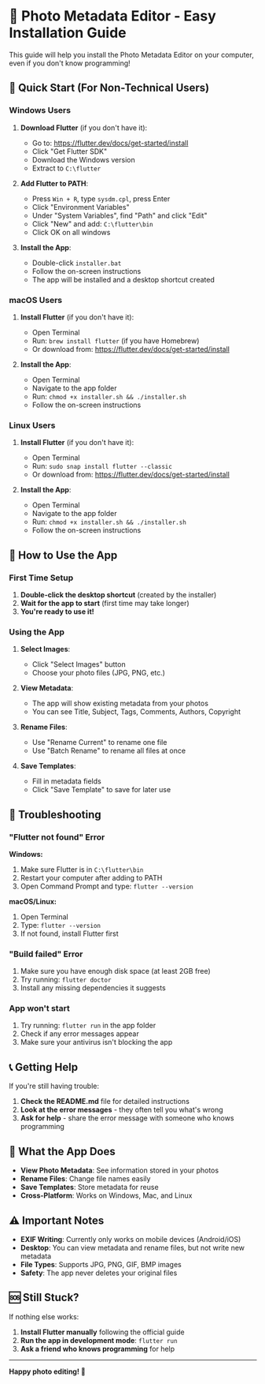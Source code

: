 # 📸 Photo Metadata Editor - Easy Installation Guide

This guide will help you install the Photo Metadata Editor on your computer, even if you don't know programming!

## 🚀 Quick Start (For Non-Technical Users)

### Windows Users

1. **Download Flutter** (if you don't have it):
   - Go to: https://flutter.dev/docs/get-started/install
   - Click "Get Flutter SDK"
   - Download the Windows version
   - Extract to `C:\flutter`

2. **Add Flutter to PATH**:
   - Press `Win + R`, type `sysdm.cpl`, press Enter
   - Click "Environment Variables"
   - Under "System Variables", find "Path" and click "Edit"
   - Click "New" and add: `C:\flutter\bin`
   - Click OK on all windows

3. **Install the App**:
   - Double-click `installer.bat`
   - Follow the on-screen instructions
   - The app will be installed and a desktop shortcut created

### macOS Users

1. **Install Flutter** (if you don't have it):
   - Open Terminal
   - Run: `brew install flutter` (if you have Homebrew)
   - Or download from: https://flutter.dev/docs/get-started/install

2. **Install the App**:
   - Open Terminal
   - Navigate to the app folder
   - Run: `chmod +x installer.sh && ./installer.sh`
   - Follow the on-screen instructions

### Linux Users

1. **Install Flutter** (if you don't have it):
   - Open Terminal
   - Run: `sudo snap install flutter --classic`
   - Or download from: https://flutter.dev/docs/get-started/install

2. **Install the App**:
   - Open Terminal
   - Navigate to the app folder
   - Run: `chmod +x installer.sh && ./installer.sh`
   - Follow the on-screen instructions

## 📱 How to Use the App

### First Time Setup

1. **Double-click the desktop shortcut** (created by the installer)
2. **Wait for the app to start** (first time may take longer)
3. **You're ready to use it!**

### Using the App

1. **Select Images**:
   - Click "Select Images" button
   - Choose your photo files (JPG, PNG, etc.)

2. **View Metadata**:
   - The app will show existing metadata from your photos
   - You can see Title, Subject, Tags, Comments, Authors, Copyright

3. **Rename Files**:
   - Use "Rename Current" to rename one file
   - Use "Batch Rename" to rename all files at once

4. **Save Templates**:
   - Fill in metadata fields
   - Click "Save Template" to save for later use

## 🔧 Troubleshooting

### "Flutter not found" Error

**Windows:**
1. Make sure Flutter is in `C:\flutter\bin`
2. Restart your computer after adding to PATH
3. Open Command Prompt and type: `flutter --version`

**macOS/Linux:**
1. Open Terminal
2. Type: `flutter --version`
3. If not found, install Flutter first

### "Build failed" Error

1. Make sure you have enough disk space (at least 2GB free)
2. Try running: `flutter doctor`
3. Install any missing dependencies it suggests

### App won't start

1. Try running: `flutter run` in the app folder
2. Check if any error messages appear
3. Make sure your antivirus isn't blocking the app

## 📞 Getting Help

If you're still having trouble:

1. **Check the README.md** file for detailed instructions
2. **Look at the error messages** - they often tell you what's wrong
3. **Ask for help** - share the error message with someone who knows programming

## 🎯 What the App Does

- **View Photo Metadata**: See information stored in your photos
- **Rename Files**: Change file names easily
- **Save Templates**: Store metadata for reuse
- **Cross-Platform**: Works on Windows, Mac, and Linux

## ⚠️ Important Notes

- **EXIF Writing**: Currently only works on mobile devices (Android/iOS)
- **Desktop**: You can view metadata and rename files, but not write new metadata
- **File Types**: Supports JPG, PNG, GIF, BMP images
- **Safety**: The app never deletes your original files

## 🆘 Still Stuck?

If nothing else works:

1. **Install Flutter manually** following the official guide
2. **Run the app in development mode**: `flutter run`
3. **Ask a friend who knows programming** for help

---

**Happy photo editing! 📸** 